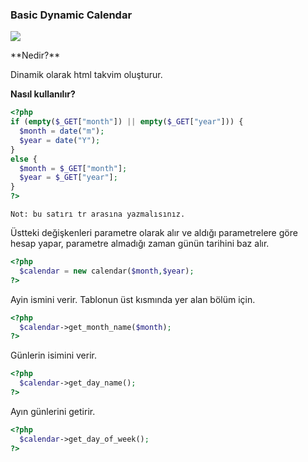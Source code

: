 ### Basic Dynamic Calendar
<p>
  <img src="https://hasimyerli.com/projects/images/project-img/calendar1.png">
</p>
**Nedir?**

Dinamik olarak html takvim oluşturur.

**Nasıl kullanılır?**
```php
<?php
if (empty($_GET["month"]) || empty($_GET["year"])) {
  $month = date("m");
  $year = date("Y");
}
else {
  $month = $_GET["month"];
  $year = $_GET["year"];
}
?>
```
    Not: bu satırı tr arasına yazmalısınız.

Üstteki değişkenleri parametre olarak alır ve aldığı parametrelere göre hesap yapar, parametre almadığı zaman günün tarihini baz alır.

```php
<?php
  $calendar = new calendar($month,$year);
?>
```
Ayin ismini verir. Tablonun üst kısmında yer alan bölüm için.

```php
<?php
  $calendar->get_month_name($month);
?>
```

Günlerin isimini verir.

```php
<?php
  $calendar->get_day_name();
?>
```

Ayın günlerini getirir.

```php
<?php
  $calendar->get_day_of_week();
?>
```
